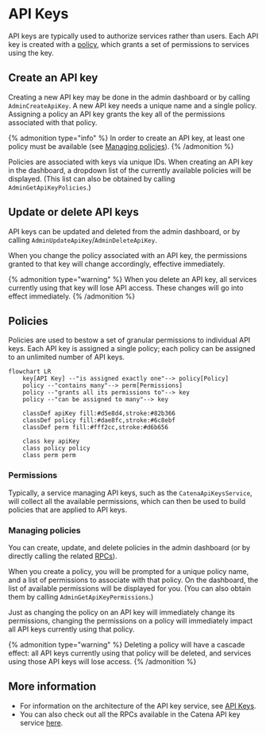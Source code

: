 # API Keys

API keys are typically used to authorize services rather than users. Each API key is
created with a [policy](#policies), which grants a set of permissions to services using the key.

## Create an API key

Creating a new API key may be done in the admin dashboard or by calling `AdminCreateApiKey`. A new API key needs a unique name and a single policy. Assigning a policy an API key grants the key all of the permissions associated with that policy.

{% admonition type="info" %}
In order to create an API key, at least one policy must be available (see [Managing policies](#managing-policies)).
{% /admonition %}

Policies are associated with keys via unique IDs. When creating an API key in the dashboard, a dropdown list of the currently available policies will be displayed. (This list can also be obtained by calling `AdminGetApiKeyPolicies`.)

## Update or delete API keys

API keys can be updated and deleted from the admin dashboard, or by calling `AdminUpdateApiKey`/`AdminDeleteApiKey`.

When you change the policy associated with an API key, the permissions granted to that key will change accordingly, effective immediately. 

{% admonition type="warning" %}
When you delete an API key, all services currently using that key will lose API access. These changes will go into effect immediately.
{% /admonition %}

## Policies

Policies are used to bestow a set of granular permissions to individual API keys. Each API key is assigned a single policy; each policy can be assigned to an unlimited number of API keys.

```mermaid
flowchart LR
    key[API Key] --"is assigned exactly one"--> policy[Policy]
    policy --"contains many"--> perm[Permissions]
    policy --"grants all its permissions to"--> key
    policy --"can be assigned to many"--> key
    
    classDef apiKey fill:#d5e8d4,stroke:#82b366
    classDef policy fill:#dae8fc,stroke:#6c8ebf
    classDef perm fill:#fff2cc,stroke:#d6b656
    
    class key apiKey
    class policy policy
    class perm perm
```

### Permissions

Typically, a service managing API keys, such as the `CatenaApiKeysService`, will collect all the available permissions,
which can then be used to build policies that are applied to API keys.

<!-- TODO: When, how, and by whom are permissions created/defined? -->

### Managing policies

You can create, update, and delete policies in the admin dashboard (or by directly calling the related [RPCs](../../apis/catena-tools-core/catenaapikeys)).

When you create a policy, you will be prompted for a unique policy name, and a list of permissions to associate with that policy. On the dashboard, the list of
available permissions will be displayed for you. (You can also obtain them by calling `AdminGetApiKeyPermissions`.)

Just as changing the policy on an API key will immediately change its permissions, changing the permissions on a policy will immediately impact all API keys
currently using that policy.

{% admonition type="warning" %}
Deleting a policy will have a cascade effect: all API keys currently using that policy will be deleted, and services using those API keys will lose access.
{% /admonition %}

## More information 

- For information on the architecture of the API key service, see [API Keys](../../core/auth/api-keys.md).
- You can also check out all the RPCs available in the Catena API key service [here](../../apis/catena-tools-core/catenaapikeys).
